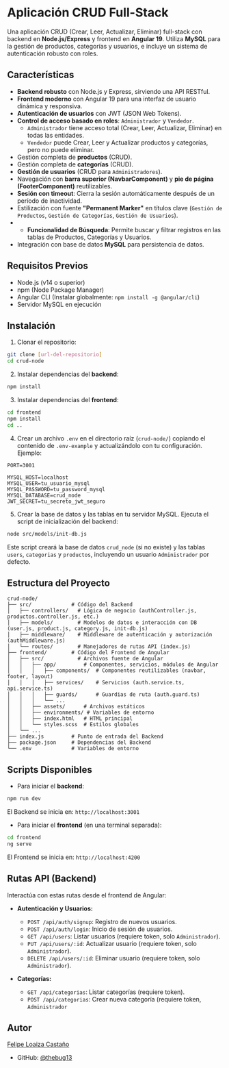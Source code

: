 # Aplicación CRUD Full-Stack

Una aplicación CRUD (Crear, Leer, Actualizar, Eliminar) full-stack con backend en **Node.js/Express** y frontend en **Angular 19**. Utiliza **MySQL** para la gestión de productos, categorías y usuarios, e incluye un sistema de autenticación robusto con roles.

## Características

- **Backend robusto** con Node.js y Express, sirviendo una API RESTful.
- **Frontend moderno** con Angular 19 para una interfaz de usuario dinámica y responsiva.
- **Autenticación de usuarios** con JWT (JSON Web Tokens).
- **Control de acceso basado en roles**: `Administrador` y `Vendedor`.
    - `Administrador` tiene acceso total (Crear, Leer, Actualizar, Eliminar) en todas las entidades.
    - `Vendedor` puede Crear, Leer y Actualizar productos y categorías, pero no puede eliminar.
- Gestión completa de **productos** (CRUD).
- Gestión completa de **categorías** (CRUD).
- **Gestión de usuarios** (CRUD para `Administradores`).
- Navegación con **barra superior (NavbarComponent)** y **pie de página (FooterComponent)** reutilizables.
- **Sesión con timeout**: Cierra la sesión automáticamente después de un período de inactividad.
- Estilización con fuente **"Permanent Marker"** en títulos clave (`Gestión de Productos`, `Gestión de Categorías`, `Gestión de Usuarios`).
-   - **Funcionalidad de Búsqueda**: Permite buscar y filtrar registros en las tablas de Productos, Categorías y Usuarios.
- Integración con base de datos **MySQL** para persistencia de datos.

## Requisitos Previos

- Node.js (v14 o superior)
- npm (Node Package Manager)
- Angular CLI (Instalar globalmente: `npm install -g @angular/cli`)
- Servidor MySQL en ejecución

## Instalación

1. Clonar el repositorio:
```bash
git clone [url-del-repositorio]
cd crud-node
```

2. Instalar dependencias del **backend**:
```bash
npm install
```

3. Instalar dependencias del **frontend**:
```bash
cd frontend
npm install
cd ..
```

4. Crear un archivo `.env` en el directorio raíz (`crud-node/`) copiando el contenido de `.env-example` y actualizándolo con tu configuración. Ejemplo:
```env
PORT=3001

MYSQL_HOST=localhost
MYSQL_USER=tu_usuario_mysql
MYSQL_PASSWORD=tu_password_mysql
MYSQL_DATABASE=crud_node
JWT_SECRET=tu_secreto_jwt_seguro
```

5. Crear la base de datos y las tablas en tu servidor MySQL. Ejecuta el script de inicialización del backend:
```bash
node src/models/init-db.js
```
Este script creará la base de datos `crud_node` (si no existe) y las tablas `users`, `categorias` y `productos`, incluyendo un usuario `Administrador` por defecto.

## Estructura del Proyecto

```
crud-node/
├── src/             # Código del Backend
│   ├── controllers/   # Lógica de negocio (authController.js, productos.controller.js, etc.)
│   ├── models/        # Modelos de datos e interacción con DB (user.js, product.js, category.js, init-db.js)
│   ├── middleware/    # Middleware de autenticación y autorización (authMiddleware.js)
│   └── routes/        # Manejadores de rutas API (index.js)
├── frontend/        # Código del Frontend de Angular
│   ├── src/           # Archivos fuente de Angular
│   │   ├── app/         # Componentes, servicios, módulos de Angular
│   │   │   ├── components/  # Componentes reutilizables (navbar, footer, layout)
│   │   │   ├── services/    # Servicios (auth.service.ts, api.service.ts)
│   │   │   ├── guards/      # Guardias de ruta (auth.guard.ts)
│   │   │   └── ...
│   │   ├── assets/      # Archivos estáticos
│   │   ├── environments/ # Variables de entorno
│   │   ├── index.html   # HTML principal
│   │   └── styles.scss  # Estilos globales
│   └── ...
├── index.js         # Punto de entrada del Backend
├── package.json     # Dependencias del Backend
└── .env             # Variables de entorno
```

## Scripts Disponibles

- Para iniciar el **backend**:
```bash
npm run dev
```
El Backend se inicia en: `http://localhost:3001`

- Para iniciar el **frontend** (en una terminal separada):
```bash
cd frontend
ng serve
```
El Frontend se inicia en: `http://localhost:4200`

## Rutas API (Backend)

Interactúa con estas rutas desde el frontend de Angular:

- **Autenticación y Usuarios:**
    - `POST /api/auth/signup`: Registro de nuevos usuarios.
    - `POST /api/auth/login`: Inicio de sesión de usuarios.
    - `GET /api/users`: Listar usuarios (requiere token, solo `Administrador`).
    - `PUT /api/users/:id`: Actualizar usuario (requiere token, solo `Administrador`).
    - `DELETE /api/users/:id`: Eliminar usuario (requiere token, solo `Administrador`).

- **Categorías:**
    - `GET /api/categorias`: Listar categorías (requiere token).
    - `POST /api/categorias`: Crear nueva categoría (requiere token, `Administrador`

## Autor

[Felipe Loaiza Castaño](https://github.com/thebug13)
- GitHub: [@thebug13](https://github.com/thebug13)